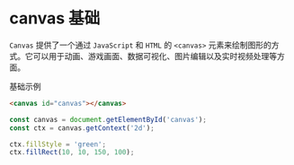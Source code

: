 <script setup>
import canvasDemo from '../components/canvas.vue'
</script>

# canvas 基础

`Canvas` 提供了一个通过 `JavaScript` 和 `HTML` 的 `<canvas>` 元素来绘制图形的方式。它可以用于动画、游戏画面、数据可视化、图片编辑以及实时视频处理等方面。

基础示例

```html
<canvas id="canvas"></canvas>
```

```js
const canvas = document.getElementById('canvas');
const ctx = canvas.getContext('2d');

ctx.fillStyle = 'green';
ctx.fillRect(10, 10, 150, 100);
```

<canvasDemo />
